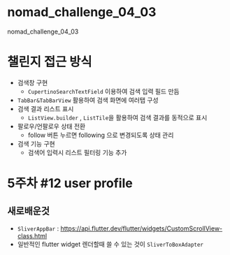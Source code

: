 # nomad_challenge_04_03
nomad_challenge_04_03

# 챌린지 접근 방식 
- 검색창 구현
  -  `CupertinoSearchTextField` 이용하여 검색 입력 필드 만듬 
- `TabBar&TabBarView` 활용하여 검색 화면에 여러탭 구성 
-  검색 결과 리스트 표시 
   - `ListView.builder` , `ListTile`을 활용하여 검색 결과를 동적으로 표시 
- 팔로우/언팔로우 상태 전환 
    - follow 버튼 누르면 following 으로 변경되도록 상태 관리 
- 검색 기능 구현 
  -  검색어 입력시 리스트 필터링 기능 추가 

# 5주차 #12 user profile 
 ## 새로배운것 
 -  `SliverAppBar` : https://api.flutter.dev/flutter/widgets/CustomScrollView-class.html
 - 일반적인 flutter widget 렌더할때 쓸 수 있는 것이 `SliverToBoxAdapter`
